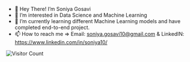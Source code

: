- 👋 Hey There! I’m Soniya Gosavi
- 👀 I’m interested in Data Science and Machine Learning
- 🌱 I’m currently learning different Machine Learning models and have completed end-to-end project.
- 📫 How to reach me => Email: soniya.gosavi10@gmail.com & LinkedIN: https://www.linkedin.com/in/soniya10/

<!--- <a href="https://hits.seeyoufarm.com"><img src="https://hits.seeyoufarm.com/api/count/incr/badge.svg?url=https%3A%2F%2Fgithub.com%2Fsoniyagosavi10&count_bg=%23C83D88&title_bg=%23555555&icon=&icon_color=%23C21313&title=Viewers&edge_flat=true"/></a> -->

<t>![Visitor Count](https://profile-counter.glitch.me/soniyagosavi10/count.svg) </t>

